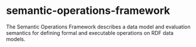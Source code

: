 semantic-operations-framework
=============================

The Semantic Operations Framework describes a data model and evaluation semantics for defining formal and executable operations on RDF data models.
